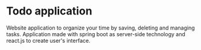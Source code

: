 # Todo application
Website application to organize your time by saving, deleting and managing tasks.
Application made with spring boot as server-side technology and react.js to create
user's interface.